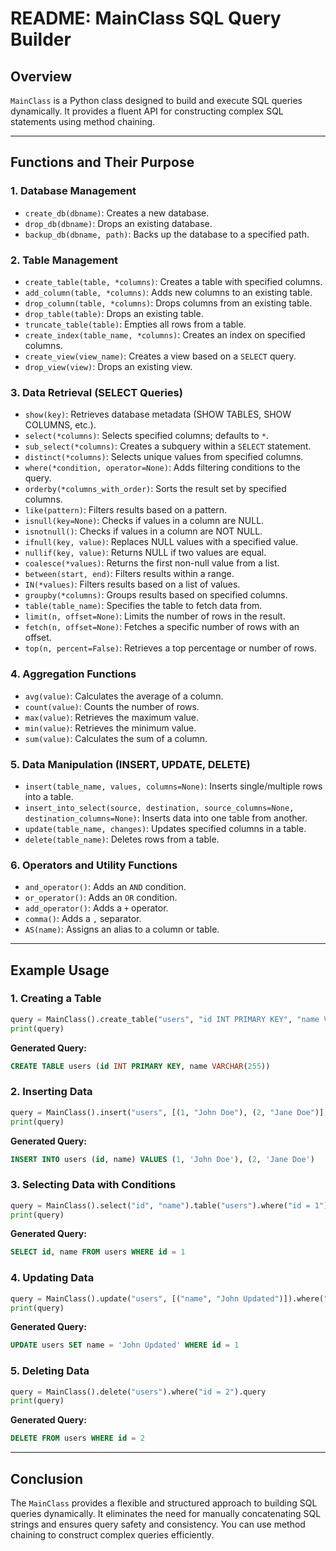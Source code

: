 # README: MainClass SQL Query Builder

## Overview
`MainClass` is a Python class designed to build and execute SQL queries dynamically. It provides a fluent API for constructing complex SQL statements using method chaining.

---

## **Functions and Their Purpose**

### **1. Database Management**
- `create_db(dbname)`: Creates a new database.
- `drop_db(dbname)`: Drops an existing database.
- `backup_db(dbname, path)`: Backs up the database to a specified path.

### **2. Table Management**
- `create_table(table, *columns)`: Creates a table with specified columns.
- `add_column(table, *columns)`: Adds new columns to an existing table.
- `drop_column(table, *columns)`: Drops columns from an existing table.
- `drop_table(table)`: Drops an existing table.
- `truncate_table(table)`: Empties all rows from a table.
- `create_index(table_name, *columns)`: Creates an index on specified columns.
- `create_view(view_name)`: Creates a view based on a `SELECT` query.
- `drop_view(view)`: Drops an existing view.

### **3. Data Retrieval (SELECT Queries)**
- `show(key)`: Retrieves database metadata (SHOW TABLES, SHOW COLUMNS, etc.).
- `select(*columns)`: Selects specified columns; defaults to `*`.
- `sub_select(*columns)`: Creates a subquery within a `SELECT` statement.
- `distinct(*columns)`: Selects unique values from specified columns.
- `where(*condition, operator=None)`: Adds filtering conditions to the query.
- `orderby(*columns_with_order)`: Sorts the result set by specified columns.
- `like(pattern)`: Filters results based on a pattern.
- `isnull(key=None)`: Checks if values in a column are NULL.
- `isnotnull()`: Checks if values in a column are NOT NULL.
- `ifnull(key, value)`: Replaces NULL values with a specified value.
- `nullif(key, value)`: Returns NULL if two values are equal.
- `coalesce(*values)`: Returns the first non-null value from a list.
- `between(start, end)`: Filters results within a range.
- `IN(*values)`: Filters results based on a list of values.
- `groupby(*columns)`: Groups results based on specified columns.
- `table(table_name)`: Specifies the table to fetch data from.
- `limit(n, offset=None)`: Limits the number of rows in the result.
- `fetch(n, offset=None)`: Fetches a specific number of rows with an offset.
- `top(n, percent=False)`: Retrieves a top percentage or number of rows.

### **4. Aggregation Functions**
- `avg(value)`: Calculates the average of a column.
- `count(value)`: Counts the number of rows.
- `max(value)`: Retrieves the maximum value.
- `min(value)`: Retrieves the minimum value.
- `sum(value)`: Calculates the sum of a column.

### **5. Data Manipulation (INSERT, UPDATE, DELETE)**
- `insert(table_name, values, columns=None)`: Inserts single/multiple rows into a table.
- `insert_into_select(source, destination, source_columns=None, destination_columns=None)`: Inserts data into one table from another.
- `update(table_name, changes)`: Updates specified columns in a table.
- `delete(table_name)`: Deletes rows from a table.

### **6. Operators and Utility Functions**
- `and_operator()`: Adds an `AND` condition.
- `or_operator()`: Adds an `OR` condition.
- `add_operator()`: Adds a `+` operator.
- `comma()`: Adds a `,` separator.
- `AS(name)`: Assigns an alias to a column or table.

---

## **Example Usage**

### **1. Creating a Table**
```python
query = MainClass().create_table("users", "id INT PRIMARY KEY", "name VARCHAR(255)").query
print(query)
```
**Generated Query:**
```sql
CREATE TABLE users (id INT PRIMARY KEY, name VARCHAR(255))
```

### **2. Inserting Data**
```python
query = MainClass().insert("users", [(1, "John Doe"), (2, "Jane Doe")], ["id", "name"]).query
print(query)
```
**Generated Query:**
```sql
INSERT INTO users (id, name) VALUES (1, 'John Doe'), (2, 'Jane Doe')
```

### **3. Selecting Data with Conditions**
```python
query = MainClass().select("id", "name").table("users").where("id = 1").query
print(query)
```
**Generated Query:**
```sql
SELECT id, name FROM users WHERE id = 1
```

### **4. Updating Data**
```python
query = MainClass().update("users", [("name", "John Updated")]).where("id = 1").query
print(query)
```
**Generated Query:**
```sql
UPDATE users SET name = 'John Updated' WHERE id = 1
```

### **5. Deleting Data**
```python
query = MainClass().delete("users").where("id = 2").query
print(query)
```
**Generated Query:**
```sql
DELETE FROM users WHERE id = 2
```

---

## **Conclusion**
The `MainClass` provides a flexible and structured approach to building SQL queries dynamically. It eliminates the need for manually concatenating SQL strings and ensures query safety and consistency. You can use method chaining to construct complex queries efficiently.
